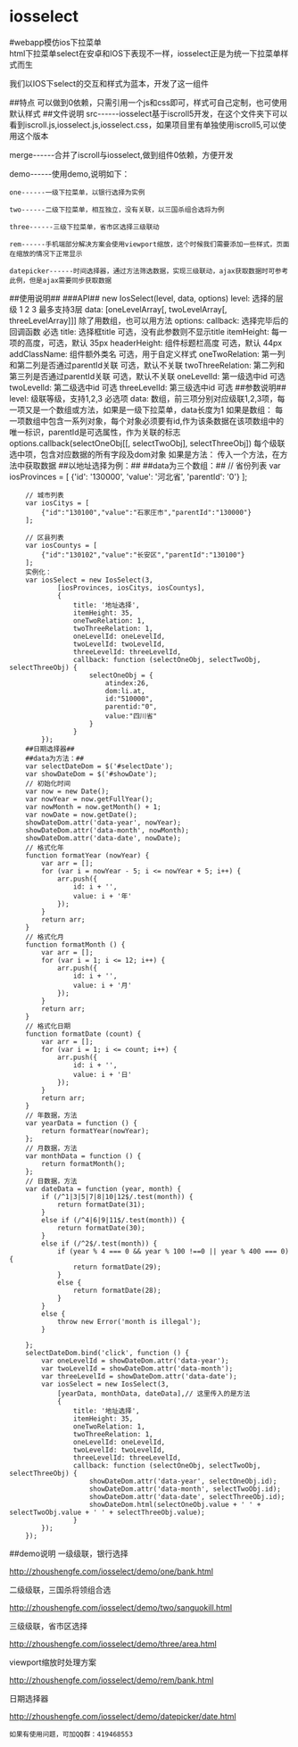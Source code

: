 # iosselect
#webapp模仿ios下拉菜单  
html下拉菜单select在安卓和IOS下表现不一样，iosselect正是为统一下拉菜单样式而生

我们以IOS下select的交互和样式为蓝本，开发了这一组件

##特点
可以做到0依赖，只需引用一个js和css即可，样式可自己定制，也可使用默认样式
##文件说明
src------iosselect基于iscroll5开发，在这个文件夹下可以看到iscroll.js,iosselect.js,iosselect.css，如果项目里有单独使用iscroll5,可以使用这个版本

merge------合并了iscroll与iosselect,做到组件0依赖，方便开发

demo------使用demo,说明如下：

    one------一级下拉菜单，以银行选择为实例
    
    two------二级下拉菜单，相互独立，没有关联，以三国杀组合选将为例
    
    three------三级下拉菜单，省市区选择三级联动
    
    rem------手机端部分解决方案会使用viewport缩放，这个时候我们需要添加一些样式，页面在缩放的情况下正常显示
    
    datepicker------时间选择器，通过方法筛选数据，实现三级联动，ajax获取数据时可参考此例，但是ajax需要同步获取数据
##使用说明##
    ###API##
	    new IosSelect(level, data, options)
	    level: 选择的层级 1 2 3 最多支持3层
		data: [oneLevelArray[, twoLevelArray[, threeLevelArray]]] 除了用数组，也可以用方法
		options:
		     callback: 选择完毕后的回调函数 必选
		     title: 选择框title  可选，没有此参数则不显示title
		     itemHeight: 每一项的高度，可选，默认 35px
		     headerHeight: 组件标题栏高度 可选，默认 44px
		     addClassName: 组件额外类名 可选，用于自定义样式
		     oneTwoRelation: 第一列和第二列是否通过parentId关联 可选，默认不关联
		     twoThreeRelation: 第二列和第三列是否通过parentId关联 可选，默认不关联
		     oneLevelId: 第一级选中id 可选
		     twoLevelId: 第二级选中id 可选
		     threeLevelId: 第三级选中id 可选
		##参数说明##
		level: 级联等级，支持1,2,3 必选项
		data: 数组，前三项分别对应级联1,2,3项，每一项又是一个数组或方法，如果是一级下拉菜单，data长度为1
		    如果是数组：
		        每一项数组中包含一系列对象，每个对象必须要有id,作为该条数据在该项数组中的唯一标识，parentId是可选属性，作为关联的标志
		options.callback(selectOneObj[[, selectTwoObj], selectThreeObj]) 每个级联选中项，包含对应数据的所有字段及dom对象
		    如果是方法：
		    传入一个方法，在方法中获取数据
	    ##以地址选择为例：##
	    ##data为三个数组：##
	    // 省份列表
	    var iosProvinces = [
	        {'id': '130000', 'value': '河北省', 'parentId': '0'}
	    ];
	
	    // 城市列表
	    var iosCitys = [
	        {"id":"130100","value":"石家庄市","parentId":"130000"}
	    ];
	
	    // 区县列表
	    var iosCountys = [
	        {"id":"130102","value":"长安区","parentId":"130100"}
	    ];
	    实例化：
	    var iosSelect = new IosSelect(3, 
	            [iosProvinces, iosCitys, iosCountys],
	            {
	                title: '地址选择',
	                itemHeight: 35,
	                oneTwoRelation: 1,
	                twoThreeRelation: 1,
	                oneLevelId: oneLevelId,
	                twoLevelId: twoLevelId,
	                threeLevelId: threeLevelId,
	                callback: function (selectOneObj, selectTwoObj, selectThreeObj) {
	                    selectOneObj = {
	                        atindex:26,
	                        dom:li.at,
	                        id:"510000",
	                        parentid:"0",
	                        value:"四川省"
	                    }
	                }
	        });
	    ##日期选择器##
	    ##data为方法：##
	    var selectDateDom = $('#selectDate');
	    var showDateDom = $('#showDate');
	    // 初始化时间
	    var now = new Date();
	    var nowYear = now.getFullYear();
	    var nowMonth = now.getMonth() + 1;
	    var nowDate = now.getDate();
	    showDateDom.attr('data-year', nowYear);
	    showDateDom.attr('data-month', nowMonth);
	    showDateDom.attr('data-date', nowDate);
	    // 格式化年
	    function formatYear (nowYear) {
	        var arr = [];
	        for (var i = nowYear - 5; i <= nowYear + 5; i++) {
	            arr.push({
	                id: i + '',
	                value: i + '年'
	            });
	        }
	        return arr;
	    }
	    // 格式化月
	    function formatMonth () {
	        var arr = [];
	        for (var i = 1; i <= 12; i++) {
	            arr.push({
	                id: i + '',
	                value: i + '月'
	            });
	        }
	        return arr;
	    }
	    // 格式化日期
	    function formatDate (count) {
	        var arr = [];
	        for (var i = 1; i <= count; i++) {
	            arr.push({
	                id: i + '',
	                value: i + '日'
	            });
	        }
	        return arr;
	    }
	    // 年数据，方法
	    var yearData = function () {
	        return formatYear(nowYear);
	    };
	    // 月数据，方法
	    var monthData = function () {
	        return formatMonth();
	    };
	    // 日数据，方法
	    var dateData = function (year, month) {
	        if (/^1|3|5|7|8|10|12$/.test(month)) {
	            return formatDate(31);
	        }
	        else if (/^4|6|9|11$/.test(month)) {
	            return formatDate(30);
	        }
	        else if (/^2$/.test(month)) {
	            if (year % 4 === 0 && year % 100 !==0 || year % 400 === 0) {
	                return formatDate(29);
	            }
	            else {
	                return formatDate(28);
	            }
	        }
	        else {
	            throw new Error('month is illegal');
	        }
	        
	    };
	    selectDateDom.bind('click', function () {
	        var oneLevelId = showDateDom.attr('data-year');
	        var twoLevelId = showDateDom.attr('data-month');
	        var threeLevelId = showDateDom.attr('data-date');
	        var iosSelect = new IosSelect(3, 
	            [yearData, monthData, dateData],// 这里传入的是方法
	            {
	                title: '地址选择',
	                itemHeight: 35,
	                oneTwoRelation: 1,
	                twoThreeRelation: 1,
	                oneLevelId: oneLevelId,
	                twoLevelId: twoLevelId,
	                threeLevelId: threeLevelId,
	                callback: function (selectOneObj, selectTwoObj, selectThreeObj) {
	                    showDateDom.attr('data-year', selectOneObj.id);
	                    showDateDom.attr('data-month', selectTwoObj.id);
	                    showDateDom.attr('data-date', selectThreeObj.id);
	                    showDateDom.html(selectOneObj.value + ' ' + selectTwoObj.value + ' ' + selectThreeObj.value);
	                }
	        });
	    });
##demo说明
一级级联，银行选择

http://zhoushengfe.com/iosselect/demo/one/bank.html

二级级联，三国杀将领组合选

http://zhoushengfe.com/iosselect/demo/two/sanguokill.html

三级级联，省市区选择

http://zhoushengfe.com/iosselect/demo/three/area.html

viewport缩放时处理方案

http://zhoushengfe.com/iosselect/demo/rem/bank.html

日期选择器

http://zhoushengfe.com/iosselect/demo/datepicker/date.html
    
    
    如果有使用问题，可加QQ群：419468553
